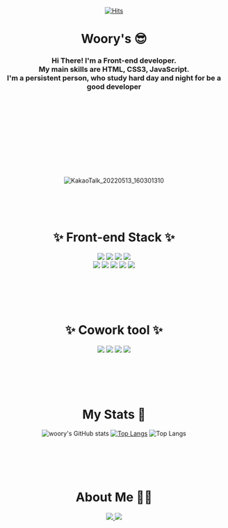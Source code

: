 
<div align="center">
  
[![Hits](https://hits.seeyoufarm.com/api/count/incr/badge.svg?url=https%3A%2F%2Fgithub.com%2Fwoorykim%2F&count_bg=%238FE1F1&title_bg=%23FD8989&icon=&icon_color=%23E7E7E7&title=hits&edge_flat=false)](https://github.com/woorykim)   

  
<h1> Woory's 😎</h1>
  
  
<h3>Hi There! I'm a Front-end developer. <br/>
My main skills are HTML, CSS3, JavaScript. <br/>
I'm a persistent person, who study hard day and night for be a good developer</h3>
  
<br><br><br><br><br><br>




<br><br><br>
 

![KakaoTalk_20220513_160301310](https://user-images.githubusercontent.com/89957988/168231556-1426564d-0560-4311-9dc4-6ab4fe33c911.jpg)

  <br><br><br>
 
 <h1>✨ Front-end Stack ✨</h1>

 
  <img src="https://img.shields.io/badge/HTML-E34F26?style=flat&logo=HTML5&logoColor=white"/>
  <img src="https://img.shields.io/badge/CSS3-F7DF1E?style=flat&logo=CSS3&logoColor=white"/>
  <img src="https://img.shields.io/badge/JAVASCRIPT-1572B6?style=flat&logo=JAVASCRIPT&logoColor=FF7800"/>
  <img src="https://img.shields.io/badge/jQuery-68BC71?style=flat&logo=jQuery&logoColor=white"/><br/>
  <img src="https://img.shields.io/badge/VScode-31C48D?style=flat&logo=VScode&logoColor=16A5F3"/>
  <img src="https://img.shields.io/badge/ESLint-4B32C3?style=flat&logo=ESLint&logoColor=FF61F6"/>
  <img src="https://img.shields.io/badge/npm-CB3837?style=flat&logo=npm&logoColor=35BF5C"/>
  <img src="https://img.shields.io/badge/React-61DAFB?style=flat&logo=React&logoColor=white"/>
  <img src="https://img.shields.io/badge/Redux-9999FF?style=flat&logo=Redux&logoColor=black"/>
 
<br><br><br><br>
 
 
 <h1>✨ Cowork tool ✨</h1>
  <img src="https://img.shields.io/badge/GitHub-81717?style=flat&logo=GitHub&logoColor=CC6699"/>
  <img src="https://img.shields.io/badge/Notion-00148C?style=flat&logo=Notion&logoColor=white"/>
  <img src="https://img.shields.io/badge/Slack-4A154B?style=flat&logo=Slack&logoColor=white"/>
  <img src="https://img.shields.io/badge/Postman-FF6C37?style=flat&logo=Postman&logoColor=white"/>

 <br><br><br><br>
 
 <h1>My Stats 🧐</h2>

 ![woory's GitHub stats](https://github-readme-stats.vercel.app/api?username=woorykim&show_icons=true&theme=flag-india)
 [![Top Langs](https://github-readme-stats.vercel.app/api/top-langs/?username=woorykim)](https://github.com/woorykim/github-readme-stats)
 ![Top Langs](https://github-readme-stats.vercel.app/api/top-langs/?username=woorykim&layout=compact&theme=flag-india)

 <br><br><br><br>
 
  <h1>About Me 👩‍⚕️</h2>
   <a href="https://velog.io/@wor0927" target="blank">
    <img src="https://img.shields.io/badge/velog-20C997?style=flat&logo=velog&logoColor=white"/>
   </a>
    <a href="https://velog.io/@wor0927" target="blank">
    <img src="https://img.shields.io/badge/Notion-000000?style=flat-square&logo=Notion&logoColor=white"/>
   </a>
 
 <br><br><br><br>
</div>

